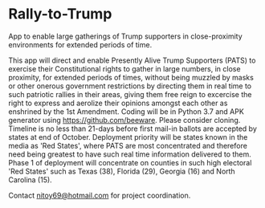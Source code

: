 # Rally-to-Trump
App to enable large gatherings of Trump supporters in close-proximity environments for extended periods of time.

This app will direct and enable Presently Alive Trump Supporters (PATS) to exercise their Constitutional rights to gather in large numbers, in close proximity, for extended periods of times, without being muzzled by masks or other onerous government restrictions by directing them in real time to such patriotic rallies in their areas, giving them free reign to excercise the right to express and aerolize their opinions amongst each other as enshrined by the 1st Amendment. Coding will be in Python 3.7 and APK generator using https://github.com/beeware. Please consider cloning. Timeline is no less than 21-days before first mail-in ballots are accepted by states at end of October. Deployment priority will be states known in the media as 'Red States', where PATS are most concentrated and therefore need being greatest to have such real time information delivered to them. Phase 1 of deployment will concentrate on counties in such high electoral 'Red States' such as Texas (38), Florida (29), Georgia (16) and North Carolina (15).

Contact nitoy69@hotmail.com for project coordination. 
